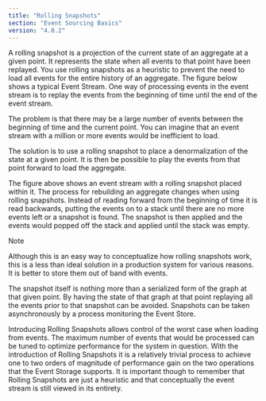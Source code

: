 ```yaml
---
title: "Rolling Snapshots"
section: "Event Sourcing Basics"
version: "4.0.2"
---
```


A rolling snapshot is a projection of the current state of an aggregate at a given point. It represents the state when all events to that point have been replayed. You use rolling snapshots as a heuristic to prevent the need to load all events for the entire history of an aggregate. The figure below shows a typical Event Stream. One way of processing events in the event stream is to replay the events from the beginning of time until the end of the event stream.

<!-- ![An event stream][4] -->

The problem is that there may be a large number of events between the beginning of time and the current point. You can imagine that an event stream with a million or more events would be inefficient to load.

The solution is to use a rolling snapshot to place a denormalization of the state at a given point. It is then be possible to play the events from that point forward to load the aggregate.

<!-- ![An event stream with embedded snapshot][5] -->

The figure above shows an event stream with a rolling snapshot placed within it. The process for rebuilding an aggregate changes when using rolling snapshots. Instead of reading forward from the beginning of time it is read backwards, putting the events on to a stack until  there are no more events left or a snapshot is found. The snapshot is then applied and the events would popped off the stack and applied until the stack was empty.

> [!NOTE]
> 
Although this is an easy way to conceptualize how rolling snapshots work, this is a less than ideal solution in a production system for various reasons. It is better to store them out of band with events. <!-- TODO: Why? Revisit -->


The snapshot itself is nothing more than a serialized form of the graph at that given point. By having the state of that graph at that point replaying all the events prior to that snapshot can be avoided. Snapshots can be taken asynchronously by a process monitoring the Event Store.

Introducing Rolling Snapshots allows control of the worst case when loading from events. The maximum number of events that would be processed can be tuned to optimize performance for the system in question. With the introduction of Rolling Snapshots it is a relatively trivial process to achieve one to two orders of magnitude of performance gain on the two operations that the Event Storage supports. It is important though to remember that Rolling Snapshots are just a heuristic and that conceptually the event stream is still viewed in its entirety.
